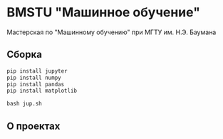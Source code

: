 # BMSTU "Машинное обучение"

Мастерская по "Машинному обучению" при МГТУ им. Н.Э. Баумана

## Сборка

```cmd
pip install jupyter
pip install numpy
pip install pandas
pip install matplotlib
```

```cmd
bash jup.sh
```

## О проектах
